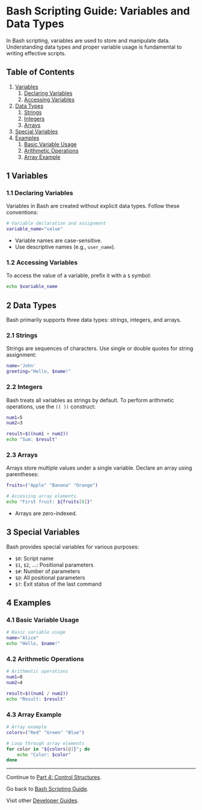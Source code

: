# Bash Scripting Guide: Variables and Data Types

In Bash scripting, variables are used to store and manipulate data. Understanding data types and proper variable usage is fundamental to writing effective scripts.

## Table of Contents

1. [Variables](#1-variables)
   1. [Declaring Variables](#11-declaring-variables)
   2. [Accessing Variables](#12-accessing-variables)
2. [Data Types](#2-data-types)
   1. [Strings](#21-strings)
   2. [Integers](#22-integers)
   3. [Arrays](#23-arrays)
3. [Special Variables](#3-special-variables)
4. [Examples](#4-examples)
   1. [Basic Variable Usage](#41-basic-variable-usage)
   2. [Arithmetic Operations](#42-arithmetic-operations)
   3. [Array Example](#43-array-example)

## 1 Variables

### 1.1 Declaring Variables

Variables in Bash are created without explicit data types. Follow these conventions:

```bash
# Variable declaration and assignment
variable_name="value"
```

- Variable names are case-sensitive.
- Use descriptive names (e.g., `user_name`).

### 1.2 Accessing Variables

To access the value of a variable, prefix it with a `$` symbol:

```bash
echo $variable_name
```

## 2 Data Types

Bash primarily supports three data types: strings, integers, and arrays.

### 2.1 Strings

Strings are sequences of characters. Use single or double quotes for string assignment:

```bash
name='John'
greeting="Hello, $name!"
```

### 2.2 Integers

Bash treats all variables as strings by default. To perform arithmetic operations, use the `(( ))` construct:

```bash
num1=5
num2=3

result=$((num1 + num2))
echo "Sum: $result"
```

### 2.3 Arrays

Arrays store multiple values under a single variable. Declare an array using parentheses:

```bash
fruits=("Apple" "Banana" "Orange")

# Accessing array elements
echo "First fruit: ${fruits[0]}"
```

- Arrays are zero-indexed.

## 3 Special Variables

Bash provides special variables for various purposes:

- `$0`: Script name
- `$1`, `$2`, ...: Positional parameters
- `$#`: Number of parameters
- `$@`: All positional parameters
- `$?`: Exit status of the last command

## 4 Examples

### 4.1 Basic Variable Usage

```bash
# Basic variable usage
name="Alice"
echo "Hello, $name!"
```

### 4.2 Arithmetic Operations

```bash
# Arithmetic operations
num1=8
num2=4

result=$((num1 / num2))
echo "Result: $result"
```

### 4.3 Array Example

```bash
# Array example
colors=("Red" "Green" "Blue")

# Loop through array elements
for color in "${colors[@]}"; do
    echo "Color: $color"
done
```

---
Continue to [Part 4: Control Structures](04.control_structures.md).

Go back to [Bash Scripting Guide](README.md).

Visit other [Developer Guides](../README.md).

